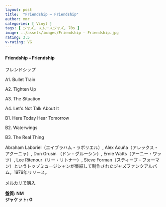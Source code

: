 ```yaml
---
layout: post
title:  "Friendship – Friendship"
author: mmr
categories: [ Vinyl ]
tags: [ ジャズ, スムースジャズ, 70s ]
image: ../assets/images/Friendship – Friendship.jpg
rating: 3.5
v-rating: VG
---
```


#### Friendship – Friendship

フレンドシップ

A1. Bullet Train

A2. Tighten Up

A3. The Situation

A4. Let's Not Talk About It

B1. Here Today Hear Tomorrow

B2. Waterwings

B3. The Real Thing

Abraham Laboriel（エイブラハム・ラボリエル）, Alex Acuña（アレックス・アクーニャ）, Don Grusin （ドン・グルーシン）, Ernie Watts（アーニー・ワッツ）, Lee Ritenour（リー・リトナー）, Steve Forman（スティーブ・フォーマン）というトップミュージシャンが集結して制作されたジャズファンクアルバム。1979年リリース。

[メルカリで購入](https://jp.mercari.com/item/m43866436551?afid=6142608987)

<div class="mt-4 mb-4 d-flex align-items-center">
<strong class="mr-1">盤質: NM</strong>
</div>
<div class="mt-4 mb-4 d-flex align-items-center">
<strong class="mr-1">ジャケット: G</strong>
</div>

